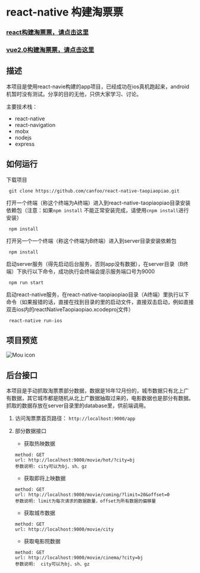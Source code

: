 # react-native 构建淘票票
### [react构建淘票票，请点击这里](https://github.com/canfoo/react-taopiaopiao)
### [vue2.0构建淘票票，请点击这里](https://github.com/canfoo/vue2.0-taopiaopiao)

## 描述
本项目是使用react-navie构建的app项目，已经成功在ios真机跑起来，android机暂时没有测试。分享的目的无他，只供大家学习、讨论。

主要技术栈：<br/>
- react-native
- react-navigation
- mobx
- nodejs
- express

## 如何运行
下载项目
```
 git clone https://github.com/canfoo/react-native-taopiaopiao.git
```
 打开一个终端（称这个终端为A终端）进入到react-native-taopiaopiao目录安装依赖包（注意：如果`npm install` 不能正常安装完成，请使用`cnpm install`进行安装）
```
 npm install
```
 打开另一个一个终端（称这个终端为B终端）进入到server目录安装依赖包
```
 npm install
```
启动server服务（得先启动后台服务，否则app没有数据），在server目录（B终端）下执行以下命令，成功执行会终端会提示服务端口号为9000
```
 npm run start
```
启动react-native服务，在react-native-taopiaopiao目录（A终端）里执行以下命令（如果报错的话，直接在找到目录的里的启动文件，直接双击启动，例如直接双击ios内的reactNativeTaopiaopiao.xcodeproj文件）
```
 react-native run-ios
```

## 项目预览
![Mou icon](http://oimfqqetv.bkt.clouddn.com/rn_tpp_s.gif)

## 后台接口
本项目是手动抓取淘票票部分数据，数据是16年12月份的，城市数据只有北上广有数据，其它城市都是随机从北上广数据抽取过来的，电影数据也是部分有数据。抓取的数据存放在server目录里的database里，供前端调用。

1. 访问淘票票首页路径： `http://localhost:9000/app`

2. 部分数据接口
	- 获取热映数据 
	```
	method: GET
 	url: http://localhost:9000/movie/hot/?city=bj
 	参数说明: city可以为bj、sh、gz
	```
	- 获取即将上映数据 
	```
	method: GET
 	url: http://localhost:9000/movie/coming/?limit=20&offset=0
 	参数说明: limit为每次请求的数据数量，offset为所有数据的偏移量
	```
	- 获取城市数据
	```
	method: GET
 	url: http://localhost:9000/movie/city
	```
	- 获取电影院数据
	```
	method: GET
 	url: http://localhost:9000/movie/cinema/?city=bj
 	参数说明:  city可以为bj、sh、gz
	```


